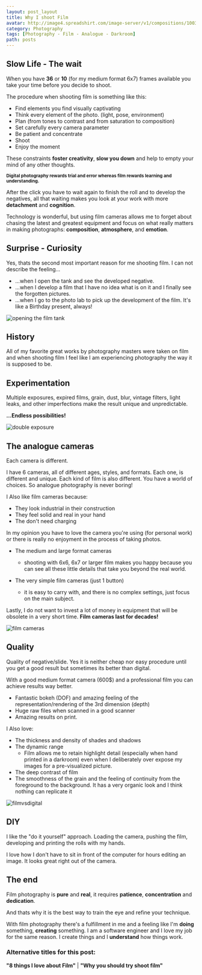 ```yaml
---
layout: post_layout
title: Why I shoot Film
avatar: http://image4.spreadshirt.com/image-server/v1/compositions/1003004268/views/1,width=235,height=235,appearanceId=70/Use-Film-Kids--Shirts.jpg
category: Photography
tags: [Photography - Film - Analogue - Darkroom]
path: posts
---
```


## **Slow Life - The wait**

When you have **36** or **10** (for my medium format 6x7) frames available you take your time before you decide to shoot.

The procedure when shooting film is something like this:

- Find elements you find visually captivating
- Think every element of the photo. (light, pose, environment)
- Plan (from tones to contrast and from saturation to composition)
- Set carefully every camera parameter
- Be patient and concentrate
- Shoot
- Enjoy the moment

These constraints **foster creativity**, **slow you down** and help to empty your mind of any other thoughts.  

<sup>**Digital photography rewards trial and error whereas film rewards learning and understanding.**</sup>

After the click you have to wait again to finish the roll and to develop the negatives, all that waiting makes you look at your work with more **detachment** and **cognition**.

Technology is wonderful, but using film cameras allows me to forget about chasing the latest and greatest equipment and focus on what really matters in making photographs: **composition**, **atmosphere**, and **emotion**.

## **Surprise - Curiosity**

Yes, thats the second most important reason for me shooting film. I can not describe the feeling...

- ...when I open the tank and see the developed negative.
- ...when I develop a film that I have no idea what is on it and I finally see the forgotten pictures.
- ...when I go to the photo lab to pick up the development of the film. It's like a Birthday present, always!

![opening the film tank](https://raw.githubusercontent.com/rpk0/rpk_site/why_shoot_film/images/posts/why_i_shoot_film/developing_film.jpg)

## **History**

All of my favorite great works by photography masters were taken on film
and when shooting film  I feel like I am experiencing photography the way it is supposed to be.

## **Experimentation**

Multiple exposures, expired films, grain, dust, blur, vintage filters, light leaks, and other imperfections make the result unique and unpredictable.

**...Endless possibilities!**

![double exposure](https://raw.githubusercontent.com/rpk0/rpk_site/why_shoot_film/images/posts/why_i_shoot_film/double_exp.jpg)

## **The analogue cameras**

Each camera is different.

I have 6 cameras, all of different ages, styles, and formats. Each one, is different and unique. Each kind of film is also different. You have a world of choices. So analogue photography is never boring! 

I Also like film cameras because:

- They look industrial in their construction 
- They feel solid and real in your hand
- The don't need charging

In my opinion you have to love the camera you're using (for personal work) or there is really no enjoyment in the process of taking photos.

- The medium and large format cameras
    - shooting with 6x6, 6x7 or larger film makes you happy because you can see all these little details that take you beyond the real world.

- The very simple film cameras (just 1 button)
    - it is easy to carry with, and there is no complex settings, just focus on the main subject.
 
Lastly, I do not want to invest a lot of money in equipment that will be obsolete in a very short time. **Film cameras last for decades!**

![film cameras](https://raw.githubusercontent.com/rpk0/rpk_site/why_shoot_film/images/posts/why_i_shoot_film/film_cameras.jpg)

## **Quality**

Quality of negative/slide. Yes it is neither cheap nor easy procedure until you get a good result but sometimes its better than digital.

With a good medium format camera (600$) and a professional film you can achieve results way better.

- Fantastic bokeh (DOF) and amazing feeling of the representation/rendering of the 3rd dimension (depth)
- Huge raw files when scanned in a good scanner 
- Amazing results on print.

I Also love:

- The thickness and density of shades and shadows
- The dynamic range
    * Film allows me to retain highlight detail (especially when hand printed in a darkroom) even when I deliberately over expose my images for a pre-visualized picture.
- The deep contrast of film
- The smoothness of the grain and the feeling of continuity from the foreground to the background. It has a very organic look and I think nothing can replicate it

![filmvsdigital](https://raw.githubusercontent.com/rpk0/rpk_site/why_shoot_film/images/posts/why_i_shoot_film/filmvsdigital.jpg)

## **DIY**

I like the "do it yourself" approach. 
Loading the camera, pushing the film, developing and printing the rolls with my hands.

I love how I don't have to sit in front of the computer for hours editing an image. It looks great right out of the camera.

## **The end**

Film photography is **pure** and **real**, it requires  **patience**, **concentration** and **dedication**. 

And thats why it is the best way to train the eye and refine your technique.
 
With film photography there's a fulfillment in me and a feeling like I'm **doing** something, **creating** something. I am a software engineer and I love my job for the same reason. I create things and I **understand** how things work.

### Alternative titles for this post: 
**"8 things I love about Film"** | **"Why you should try shoot film"**  
